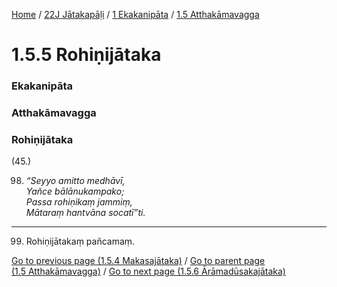 
[Home](/) / [22J Jātakapāḷi](../../../22J.md) / [1 Ekakanipāta](../../1.md) / [1.5 Atthakāmavagga](../1.5.md)

# 1.5.5 Rohiṇijātaka

### Ekakanipāta

### Atthakāmavagga

### Rohiṇijātaka

(45.)

98. _“Seyyo amitto medhāvī,_  
_Yañce bālānukampako;_  
_Passa rohiṇikaṃ jammiṃ,_  
_Mātaraṃ hantvāna socatī”ti._  


---

99. Rohiṇijātakaṃ pañcamaṃ.



[Go to previous page (1.5.4 Makasajātaka)](1.5.4.md) / [Go to parent page (1.5 Atthakāmavagga)](../1.5.md) / [Go to next page (1.5.6 Ārāmadūsakajātaka)](1.5.6.md)


